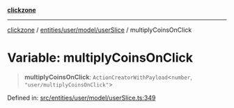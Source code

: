 [**clickzone**](../../../../../README.md)

***

[clickzone](../../../../../README.md) / [entities/user/model/userSlice](../README.md) / multiplyCoinsOnClick

# Variable: multiplyCoinsOnClick

> **multiplyCoinsOnClick**: `ActionCreatorWithPayload`\<`number`, `"user/multiplyCoinsOnClick"`\>

Defined in: [src/entities/user/model/userSlice.ts:349](https://github.com/MaximBri/ClickZone/blob/20f3f0d061a7c50a96ed5bba64acbc325a456072/client/src/entities/user/model/userSlice.ts#L349)
